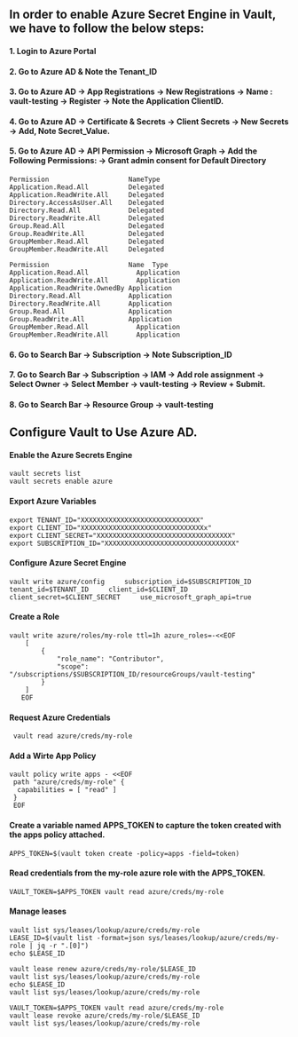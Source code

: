 ## In order to enable Azure Secret Engine in Vault, we have to follow the below steps: 


#### 1. Login to Azure Portal
#### 2. Go to Azure AD & Note the Tenant_ID
#### 3. Go to Azure AD -> App Registrations -> New Registrations -> Name : vault-testing -> Register -> Note the Application ClientID. 
#### 4. Go to Azure AD -> Certificate & Secrets -> Client Secrets -> New Secrets -> Add, Note Secret_Value. 
#### 5. Go to Azure AD -> API Permission -> Microsoft Graph -> Add the Following Permissions: -> Grant admin consent for Default Directory
```
Permission                    NameType
Application.Read.All          Delegated
Application.ReadWrite.All     Delegated
Directory.AccessAsUser.All    Delegated
Directory.Read.All            Delegated
Directory.ReadWrite.All	      Delegated
Group.Read.All	              Delegated
Group.ReadWrite.All           Delegated
GroupMember.Read.All          Delegated
GroupMember.ReadWrite.All     Delegated
```

```
Permission                    Name	Type
Application.Read.All	        Application
Application.ReadWrite.All	    Application
Application.ReadWrite.OwnedBy Application
Directory.Read.All	          Application
Directory.ReadWrite.All	      Application
Group.Read.All	              Application
Group.ReadWrite.All	          Application
GroupMember.Read.All	        Application
GroupMember.ReadWrite.All	    Application
```

#### 6. Go to Search Bar -> Subscription -> Note Subscription_ID
#### 7. Go to Search Bar -> Subscription -> IAM -> Add role assignment -> Select Owner -> Select Member -> vault-testing -> Review + Submit. 
#### 8. Go to Search Bar -> Resource Group -> vault-testing




## Configure Vault to Use Azure AD. 

#### Enable the Azure Secrets Engine 

```
vault secrets list 
vault secrets enable azure
```

#### Export Azure Variables
```
export TENANT_ID="XXXXXXXXXXXXXXXXXXXXXXXXXXXXXX"	
export CLIENT_ID="XXXXXXXXXXXXXXXXXXXXXXXXXXXXXXXx"
export CLIENT_SECRET="XXXXXXXXXXXXXXXXXXXXXXXXXXXXXXXXXX"
export SUBSCRIPTION_ID="XXXXXXXXXXXXXXXXXXXXXXXXXXXXXXXXX"
```

#### Configure Azure Secret Engine
```
vault write azure/config     subscription_id=$SUBSCRIPTION_ID     tenant_id=$TENANT_ID     client_id=$CLIENT_ID     client_secret=$CLIENT_SECRET     use_microsoft_graph_api=true
```

#### Create a Role
```
vault write azure/roles/my-role ttl=1h azure_roles=-<<EOF
    [
        {
            "role_name": "Contributor",
            "scope":  "/subscriptions/$SUBSCRIPTION_ID/resourceGroups/vault-testing"
        }
    ]
   EOF

```

#### Request Azure Credentials 
```
 vault read azure/creds/my-role
```


#### Add a Wirte App Policy 
```
vault policy write apps - <<EOF
 path "azure/creds/my-role" {
  capabilities = [ "read" ]
 }
 EOF
 ```

#### Create a variable named APPS_TOKEN to capture the token created with the apps policy attached.
```
APPS_TOKEN=$(vault token create -policy=apps -field=token)
```

#### Read credentials from the my-role azure role with the APPS_TOKEN.
```
VAULT_TOKEN=$APPS_TOKEN vault read azure/creds/my-role
```


#### Manage leases
```
vault list sys/leases/lookup/azure/creds/my-role
LEASE_ID=$(vault list -format=json sys/leases/lookup/azure/creds/my-role | jq -r ".[0]")
echo $LEASE_ID
```
```
vault lease renew azure/creds/my-role/$LEASE_ID
vault list sys/leases/lookup/azure/creds/my-role
echo $LEASE_ID
vault list sys/leases/lookup/azure/creds/my-role
```
```
VAULT_TOKEN=$APPS_TOKEN vault read azure/creds/my-role
vault lease revoke azure/creds/my-role/$LEASE_ID
vault list sys/leases/lookup/azure/creds/my-role
```

